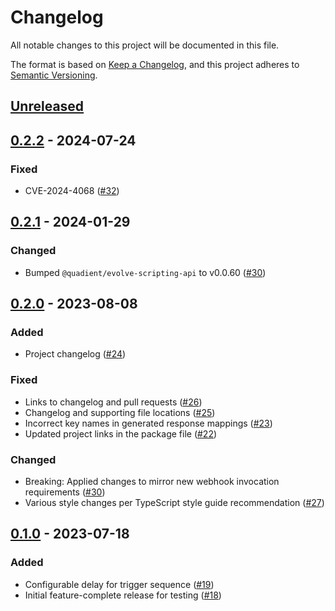 # Changelog

All notable changes to this project will be documented in this file.

The format is based on [Keep a Changelog](https://keepachangelog.com/en/1.1.0/),
and this project adheres to [Semantic Versioning](https://semver.org/spec/v2.0.0.html).

## [Unreleased]

## [0.2.2] - 2024-07-24

### Fixed

- CVE-2024-4068 ([#32](https://github.com/robertwtucker/transformd-demo-connector/pull/32))

## [0.2.1] - 2024-01-29

### Changed

- Bumped `@quadient/evolve-scripting-api` to v0.0.60 ([#30](https://github.com/robertwtucker/transformd-demo-connector/pull/30))

## [0.2.0] - 2023-08-08

### Added

- Project changelog ([#24](https://github.com/robertwtucker/transformd-demo-connector/pull/24))

### Fixed

- Links to changelog and pull requests ([#26](https://github.com/robertwtucker/transformd-demo-connector/pull/26))
- Changelog and supporting file locations ([#25](https://github.com/robertwtucker/transformd-demo-connector/pull/25))
- Incorrect key names in generated response mappings ([#23](https://github.com/robertwtucker/transformd-demo-connector/pull/23))
- Updated project links in the package file ([#22](https://github.com/robertwtucker/transformd-demo-connector/pull/22))

### Changed

- Breaking: Applied changes to mirror new webhook invocation requirements ([#30](https://github.com/robertwtucker/transformd-demo-connector/pull/30))
- Various style changes per TypeScript style guide recommendation ([#27](https://github.com/robertwtucker/transformd-demo-connector/pull/27))

## [0.1.0] - 2023-07-18

### Added

- Configurable delay for trigger sequence ([#19](https://github.com/robertwtucker/transformd-demo-connector/pull/19))
- Initial feature-complete release for testing ([#18](https://github.com/robertwtucker/transformd-demo-connector/pull/18))

[unreleased]: https://github.com/robertwtucker/transformd-demo-connector/compare/v0.2.2...HEAD
[0.2.2]: https://github.com/robertwtucker/transformd-demo-connector/compare/v0.2.1...v0.2.2
[0.2.1]: https://github.com/robertwtucker/transformd-demo-connector/compare/v0.2.0...v0.2.1
[0.2.0]: https://github.com/robertwtucker/transformd-demo-connector/compare/v0.1.0...v0.2.0
[0.1.0]: https://github.com/robertwtucker/transformd-demo-connector/releases/tag/v0.1.0
